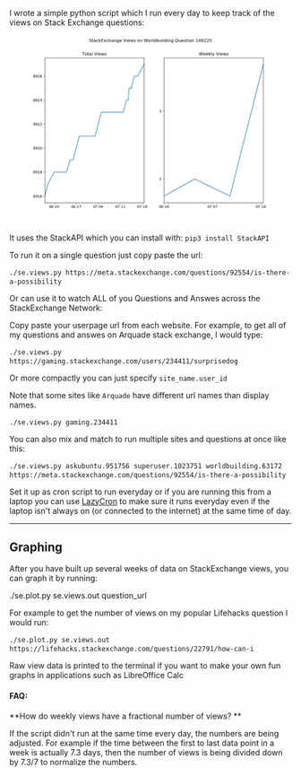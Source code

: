 I wrote a simple python script which I run every day to keep track of the views on Stack Exchange questions:

![Example image](example.png)


It uses the StackAPI which you can install with: `pip3 install StackAPI`

To run it on a single question just copy paste the url:


````
./se.views.py https://meta.stackexchange.com/questions/92554/is-there-a-possibility

````

Or can use it to watch ALL of you Questions and Answes across the StackExchange Network:

Copy paste your userpage url from each website. For example, to get all of my questions and answes on Arquade stack exchange, I would type:

````
./se.views.py https://gaming.stackexchange.com/users/234411/surprisedog
````

Or more compactly you can just specify `site_name.user_id`

Note that some sites like `Arquade` have different url names than display names.

````
./se.views.py gaming.234411

````

You can also mix and match to run multiple sites and questions at once like this:

````
./se.views.py askubuntu.951756 superuser.1023751 worldbuilding.63172 https://meta.stackexchange.com/questions/92554/is-there-a-possibility

````


Set it up as cron script to run everyday or if you are running this from a laptop you can use [LazyCron](https://github.com/SurpriseDog/LazyCron) to make sure it runs everyday even if the laptop isn't always on (or connected to the internet) at the same time of day.

----

## Graphing

After you have built up several weeks of data on StackExchange views, you can graph it by running:

./se.plot.py se.views.out question_url


For example to get the number of views on my popular Lifehacks question I would run:

```
./se.plot.py se.views.out https://lifehacks.stackexchange.com/questions/22791/how-can-i
```

Raw view data is printed to the terminal if you want to make your own fun graphs in applications such as LibreOffice Calc


#### FAQ:

**How do weekly views have a fractional number of views? **

If the script didn't run at the same time every day, the numbers are being adjusted. For example if the time between the first to last data point in a week is actually 7.3 days, then the number of views is being divided down by 7.3/7  to normalize the numbers.
